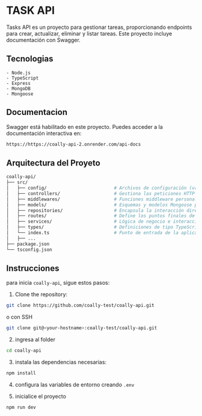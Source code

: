 # TASK API

Tasks API es un proyecto para gestionar tareas, proporcionando endpoints para crear, actualizar, eliminar y listar tareas. Este proyecto incluye documentación con Swagger.


## Tecnologias

```
- Node.js
- TypeScript
- Express
- MongoDB
- Mongoose
```


## Documentacion
Swagger está habilitado en este proyecto. Puedes acceder a la documentación interactiva en:

```bash
https://https://coally-api-2.onrender.com/api-docs
```

## Arquitectura del Proyeto

```bash
coally-api/
├── src/
│   ├── config/                         # Archivos de configuración (variables de entorno, configuración de servicios externos)
│   ├── controllers/                    # Gestiona las peticiones HTTP entrantes y devuelve las respuestas
│   ├── middlewares/                    # Funciones middleware personalizadas para la gestión y validación de peticiones
│   ├── models/                         # Esquemas y modelos Mongoose para colecciones MongoDB
│   ├── repositories/                   # Encapsula la interacción directa con la base de datos para operaciones CRUD específicas
│   ├── routes/                         # Define los puntos finales de la API y los vincula a los controladores
│   ├── services/                       # Lógica de negocio e interacción con la base de datos; encapsula lógica compleja
│   ├── types/                          # Definiciones de tipo TypeScript, incluyendo DTOs para controladores y servicios
│   └── index.ts                        # Punto de entrada de la aplicación, configura el servidor
│   ├── ...
├── package.json
└── tsconfig.json

```

## Instrucciones

para inicia `coally-api`, sigue estos pasos:

1. Clone the repository:

```bash
git clone https://github.com/coally-test/coally-api.git
```

o con SSH 


```bash
git clone git@<your-hostname>:coally-test/coally-api.git
```
2. ingresa al folder


```bash
cd coally-api
```

3. instala las dependencias necesarias:

```bash
npm install
```

4. configura las variables de entorno creando `.env`

5. inicialice el proyecto

```bash
npm run dev
```
